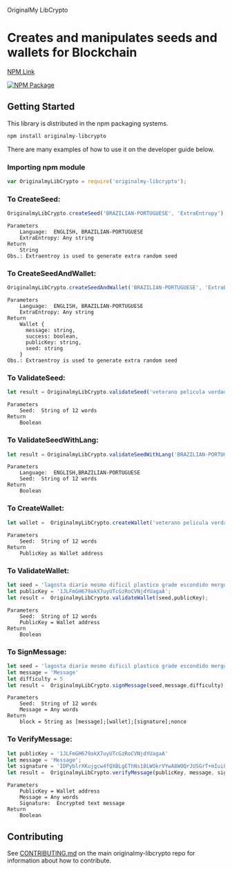 OriginalMy LibCrypto

Creates and manipulates seeds and wallets for Blockchain
=======

[NPM Link](https://www.npmjs.org/package/originalmy-lib-crypto)

[![NPM Package](https://img.shields.io/npm/v/@cycle/core.svg)](https://www.npmjs.org/package/originalmy-lib-crypto)


## Getting Started

This library is distributed in the npm packaging systems.

```sh
npm install originalmy-libcrypto
```

There are many examples of how to use it on the developer guide below.

### Importing npm module

```javascript
var OriginalmyLibCrypto = require('originalmy-libcrypto');
```


### To CreateSeed:
```javascript
OriginalmyLibCrypto.createSeed('BRAZILIAN-PORTUGUESE', 'ExtraEntropy');
```
```
Parameters
    Language:  ENGLISH, BRAZILIAN-PORTUGUESE
    ExtraEntropy: Any string
Return
    String
Obs.: Extraentroy is used to generate extra random seed
```

### To CreateSeedAndWallet:
```javascript
OriginalmyLibCrypto.createSeedAndWallet('BRAZILIAN-PORTUGUESE', 'ExtraEntropy');
```
```
Parameters
    Language:  ENGLISH, BRAZILIAN-PORTUGUESE
    ExtraEntropy: Any string
Return
    Wallet {
      message: string,
      success: boolean,
      publicKey: string,
      seed: string 
    }
Obs.: Extraentroy is used to generate extra random seed
```

### To ValidateSeed:
```javascript
let result = OriginalmyLibCrypto.validateSeed('veterano pelicula verdadeiro cambalhota curso poeta coisa balanco patife companhia governo regra');
```
```
Parameters
    Seed:  String of 12 words
Return
    Boolean
```


### To ValidateSeedWithLang:
```javascript
let result = OriginalmyLibCrypto.validateSeedWithLang('BRAZILIAN-PORTUGUESE','veterano pelicula verdadeiro cambalhota curso poeta coisa balanco patife companhia governo regra');
```
```
Parameters
    Language:  ENGLISH,BRAZILIAN-PORTUGUESE
    Seed:  String of 12 words
Return
    Boolean
```

### To CreateWallet:
```javascript
let wallet =  OriginalmyLibCrypto.createWallet('veterano pelicula verdadeiro cambalhota curso poeta coisa balanco patife companhia governo regra');
```
```
Parameters
    Seed:  String of 12 words
Return
    PublicKey as Wallet address
```


### To ValidateWallet:
```javascript
let seed = 'lagosta diario mesmo dificil plastico grade escondido mergulho acolher remeter areia herdar';
let publicKey = '1JLFmGH679akX7uyUTcGzRoCVNjdYUagaA';
let result =  OriginalmyLibCrypto.validateWallet(seed,publicKey);
```
```
Parameters
    Seed:  String of 12 words
    PublicKey = Wallet address
Return
    Boolean
```

### To SignMessage:
```javascript
let seed = 'lagosta diario mesmo dificil plastico grade escondido mergulho acolher remeter areia herdar';
let message = 'Message'
let difficulty = 5
let result =  OriginalmyLibCrypto.signMessage(seed,message,difficulty);
```
```
Parameters
    Seed:  String of 12 words
    Message = Any words
Return
    block = String as [message];[wallet];[signature];nonce
```

### To VerifyMessage:
```javascript
let publicKey = '1JLFmGH679akX7uyUTcGzRoCVNjdYUagaA'
let message = 'Message';
let signature = 'IDPyblrXKujgcw4fQXBLgEThNs18LWOkrVYwA8WOQrJUSGrT+mIuiL17aWm72GcMO4SsK24j/vZXl5mAj5tPQIc=';
let result =  OriginalmyLibCrypto.verifyMessage(publicKey, message, signature);
```
```
Parameters
    PublicKey = Wallet address
    Message = Any words
    Signature:  Encrypted text message
Return
    Boolean
```

## Contributing

See [CONTRIBUTING.md](https://CONTRIBUTING.md) on the main originalmy-libcrypto repo for information about how to contribute.